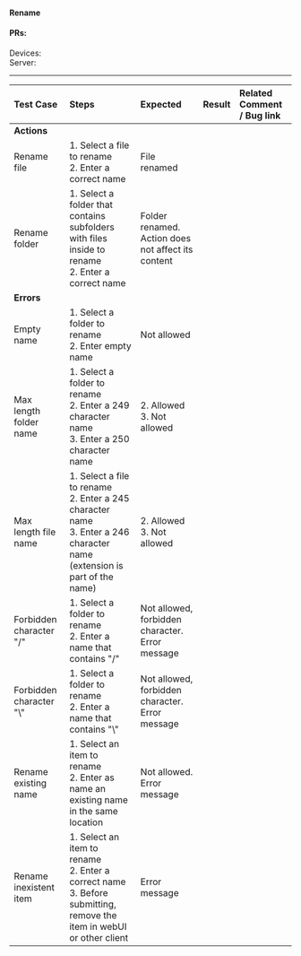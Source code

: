 #### Rename 

#### PRs: 

Devices:  <br>
Server: 


---

 
| Test Case | Steps | Expected | Result | Related Comment / Bug link |
| :-------- | :---- | :------- | :----: | :------------------------- | 
|**Actions**||||||
| Rename file  | 1. Select a file to rename<br>2. Enter a correct name | File renamed|   |  |
| Rename folder | 1. Select a folder that contains subfolders with files inside to rename<br>2. Enter a correct name | Folder renamed. Action does not affect its content |  | |
|**Errors**||||||
| Empty name | 1. Select a folder to rename<br>2. Enter empty name | Not allowed |  |   
| Max length folder name | 1. Select a folder to rename<br>2. Enter a 249 character name<br>3. Enter a 250 character name | 2. Allowed<br>3. Not allowed |  |  
| Max length file name | 1. Select a file to rename<br>2. Enter a 245 character name<br>3. Enter a 246 character name (extension is part of the name) | 2. Allowed<br>3. Not allowed |  |   
| Forbidden character \"/\" | 1. Select a folder to rename<br>2. Enter a name that contains \"/\" | Not allowed, forbidden character. Error message |  |   |
| Forbidden character \"\\" | 1. Select a folder to rename<br>2. Enter a name that contains \"\\" | Not allowed, forbidden character. Error message |  |   |
| Rename existing name | 1. Select an item to rename<br>2. Enter as name an existing name in the same location | Not allowed. Error message |  |  |
| Rename inexistent item | 1. Select an item to rename<br>2. Enter a correct name<br>3. Before submitting, remove the item in webUI or other client | Error message |  |  |
